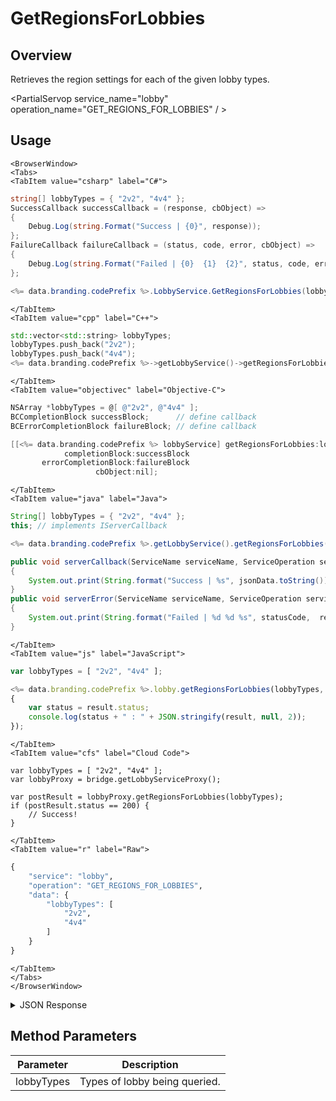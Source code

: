 # GetRegionsForLobbies
## Overview
Retrieves the region settings for each of the given lobby types.

<PartialServop service_name="lobby" operation_name="GET_REGIONS_FOR_LOBBIES" / >

## Usage

```mdx-code-block
<BrowserWindow>
<Tabs>
<TabItem value="csharp" label="C#">
```

```csharp
string[] lobbyTypes = { "2v2", "4v4" };
SuccessCallback successCallback = (response, cbObject) =>
{
    Debug.Log(string.Format("Success | {0}", response));
};
FailureCallback failureCallback = (status, code, error, cbObject) =>
{
    Debug.Log(string.Format("Failed | {0}  {1}  {2}", status, code, error));
};

<%= data.branding.codePrefix %>.LobbyService.GetRegionsForLobbies(lobbyTypes, successCallback, failureCallback);
```

```mdx-code-block
</TabItem>
<TabItem value="cpp" label="C++">
```

```cpp
std::vector<std::string> lobbyTypes;
lobbyTypes.push_back("2v2");
lobbyTypes.push_back("4v4");
<%= data.branding.codePrefix %>->getLobbyService()->getRegionsForLobbies(lobbyTypes, this);
```

```mdx-code-block
</TabItem>
<TabItem value="objectivec" label="Objective-C">
```

```objectivec
NSArray *lobbyTypes = @[ @"2v2", @"4v4" ];
BCCompletionBlock successBlock;      // define callback
BCErrorCompletionBlock failureBlock; // define callback

[[<%= data.branding.codePrefix %> lobbyService] getRegionsForLobbies:lobbyTypes
            completionBlock:successBlock
       errorCompletionBlock:failureBlock
                   cbObject:nil];
```

```mdx-code-block
</TabItem>
<TabItem value="java" label="Java">
```

```java
String[] lobbyTypes = { "2v2", "4v4" };
this; // implements IServerCallback

<%= data.branding.codePrefix %>.getLobbyService().getRegionsForLobbies(lobbyTypes, this);

public void serverCallback(ServiceName serviceName, ServiceOperation serviceOperation, JSONObject jsonData)
{
    System.out.print(String.format("Success | %s", jsonData.toString()));
}
public void serverError(ServiceName serviceName, ServiceOperation serviceOperation, int statusCode, int reasonCode, String jsonError)
{
    System.out.print(String.format("Failed | %d %d %s", statusCode,  reasonCode, jsonError.toString()));
}
```

```mdx-code-block
</TabItem>
<TabItem value="js" label="JavaScript">
```

```javascript
var lobbyTypes = [ "2v2", "4v4" ];

<%= data.branding.codePrefix %>.lobby.getRegionsForLobbies(lobbyTypes, result =>
{
	var status = result.status;
	console.log(status + " : " + JSON.stringify(result, null, 2));
});
```

```mdx-code-block
</TabItem>
<TabItem value="cfs" label="Cloud Code">
```

```cfscript
var lobbyTypes = [ "2v2", "4v4" ];
var lobbyProxy = bridge.getLobbyServiceProxy();

var postResult = lobbyProxy.getRegionsForLobbies(lobbyTypes);
if (postResult.status == 200) {
    // Success!
}
```

```mdx-code-block
</TabItem>
<TabItem value="r" label="Raw">
```

```r
{
	"service": "lobby",
	"operation": "GET_REGIONS_FOR_LOBBIES",
	"data": {
		"lobbyTypes": [
			"2v2",
			"4v4"
		]
	}
}
```

```mdx-code-block
</TabItem>
</Tabs>
</BrowserWindow>
```

<details>
<summary>JSON Response</summary>

```json
{
  "data": {
    "lobbyTypeRegions": {
      "Relay_lobbyT_v2": [
        "ca-central-1"
      ]
    },
    "regionPingData": {
      "ca-central-1": {
        "type": "PING",
        "target": "dynamodb.ca-central-1.amazonaws.com"
      }
    }
  },
  "status": 200
}
```
</details>

## Method Parameters
Parameter | Description
--------- | -----------
lobbyTypes | Types of lobby being queried. 


